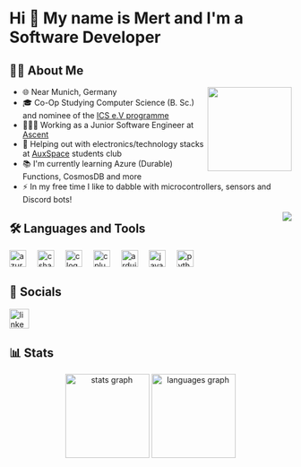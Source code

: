 # Hi 👋 My name is Mert and I'm a Software Developer

## 👩‍💻  About Me

<img align="right" height="150" src="https://avatars.githubusercontent.com/u/68925026"  />

- 🌐 Near Munich, Germany
- 🎓 Co-Op Studying Computer Science (B. Sc.) and nominee of the [ICS e.V programme](https://ics-ev.de/)
- 👨🏻‍💻 Working as a Junior Software Engineer at [Ascent](https://www.ascent.io/)
- 🔬 Helping out with electronics/technology stacks at [AuxSpace](https://auxspace.de/) students club
- 📚 I'm currently learning Azure (Durable) Functions, CosmosDB and more
- ⚡ In my free time I like to dabble with microcontrollers, sensors and Discord bots!

<img align="right" src="https://visitor-badge.laobi.icu/badge?page_id=moeux.moeux&"  />

## 🛠️ Languages and Tools

<div align="left">
  <img src="https://cdn.jsdelivr.net/gh/devicons/devicon/icons/azure/azure-original.svg" height="30" alt="azure logo"  />
  <img width="12" />
  <img src="https://cdn.jsdelivr.net/gh/devicons/devicon/icons/csharp/csharp-original.svg" height="30" alt="csharp logo"  />
  <img width="12" />
  <img src="https://cdn.jsdelivr.net/gh/devicons/devicon/icons/c/c-original.svg" height="30" alt="c logo"  />
  <img width="12" />
  <img src="https://cdn.jsdelivr.net/gh/devicons/devicon/icons/cplusplus/cplusplus-original.svg" height="30" alt="cplusplus logo"  />
  <img width="12" />
  <img src="https://cdn.jsdelivr.net/gh/devicons/devicon/icons/arduino/arduino-original.svg" height="30" alt="arduino logo"  />
  <img width="12" />
  <img src="https://cdn.jsdelivr.net/gh/devicons/devicon/icons/java/java-original.svg" height="30" alt="java logo"  />
  <img width="12" />
  <img src="https://cdn.jsdelivr.net/gh/devicons/devicon/icons/python/python-original.svg" height="30" alt="python logo"  />
</div>

## 📲 Socials

<div align="left">
  <a href="https://www.linkedin.com/in/mertoezel/" target="_blank">
    <img src="https://img.shields.io/static/v1?message=LinkedIn&logo=linkedin&label=&color=0077B5&logoColor=white&labelColor=&style=for-the-badge" height="35" alt="linkedin logo"  />
  </a>
</div>

## 📊 Stats

<div align="center">
  <img src="https://github-readme-stats.vercel.app/api?username=moeux&hide_title=false&hide_rank=false&show_icons=true&include_all_commits=true&count_private=true&disable_animations=false&theme=dark&locale=en&hide_border=false&order=1&custom_title=GitHub%20Stats" height="150" alt="stats graph"  />
  <img src="https://github-readme-stats.vercel.app/api/top-langs?username=moeux&locale=en&hide_title=false&layout=compact&card_width=320&langs_count=5&theme=dark&hide_border=false&order=2" height="150" alt="languages graph"  />
</div>
